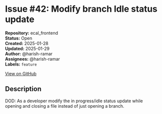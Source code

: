 # Issue #42: Modify branch Idle status update

**Repository:** ecal_frontend  
**Status:** Open  
**Created:** 2025-01-28  
**Updated:** 2025-01-29  
**Author:** @harish-ramar  
**Assignees:** @harish-ramar  
**Labels:** `feature`  

[View on GitHub](https://github.com/Simtestlab/ecal_frontend/issues/42)

## Description

DOD: As a developer modify the in progress/idle status update while opening and closing a file instead of just opening a branch.